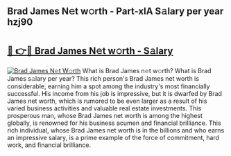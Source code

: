 ## Brad James N𝚎t w𝚘rth - Part-xlA S𝚊lary per year hzj90

# <h2><a href="http://gc47vbl.nevu.top/?p=Brad+James">🔗 👉🔴 Brad James N𝚎t w𝚘rth - S𝚊lary</a></h2>

[![Brad James N𝚎t W𝚘rth](https://i.imgur.com/Oavwk0R.jpeg)](http://gc47vbl.nevu.top/?p=Brad+James)
What is Brad James n𝚎t w𝚘rth? What is Brad James s𝚊lary per year?
This rich person's Brad James net worth is considerable, earning him a spot among the industry's most financially successful. His income from his job is impressive, but it is dwarfed by Brad James net worth, which is rumored to be even larger as a result of his varied business activities and valuable real estate investments. This prosperous man, whose Brad James net worth is among the highest globally, is renowned for his business acumen and financial brilliance. This rich individual, whose Brad James net worth is in the billions and who earns an impressive salary, is a prime example of the force of commitment, hard work, and financial brilliance.
